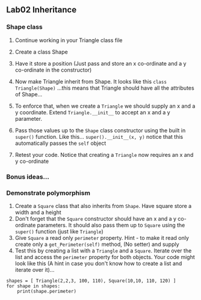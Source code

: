 ## Lab02 Inheritance

### Shape class

1. Continue working in your Triangle class file

1. Create a class Shape

1. Have it store a position (Just pass and store an x co-ordinate and a y co-ordinate in the constructor)

1. Now make Triangle inherit from Shape.  It looks like this
    `class Triangle(Shape)`
    ...this means that Triangle should have all the attributes of Shape...

1. To enforce that, when we create a `Triangle` we should supply an x and a y coordinate.  Extend `Triangle.__init__` to accept an x and a y parameter.
1. Pass those values up to the `Shape` class constructor using the built in `super()` function.  Like this...
    `super().__init__(x, y)`
    notice that this automatically passes the `self` object
1. Retest your code.  Notice that creating a `Triangle` now requires an x and y co-ordinate


### Bonus ideas...

### Demonstrate polymorphism

1. Create a `Square` class that also inherits from `Shape`.  Have square store a width and a height
1. Don't forget that the `Square` constructor should have an x and a y co-ordinate parameters.  It should also pass them up to `Square` using the `super()` function (just like `Triangle`)
1. Give `Square` a read only `perimeter` property.  Hint - to make it read only create only a `get_Perimeter(self)` method, (No setter) and supply 
1. Test this by creating a list with a `Triangle` and a `Square`.  Iterate over the list and access the `perimeter` property for both objects.  Your code might look like this (A hint in case you don't know how to create a list and iterate over it)...
```
shapes = [ Triangle(2,2,3, 100, 110), Square(10,10, 110, 120) ]
for shape in shapes:
    print(shape.perimeter)

```



